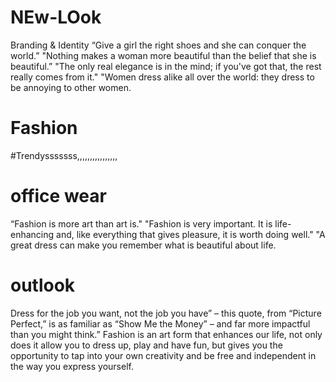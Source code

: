 # NEw-LOok
Branding &amp;  Identity
“Give a girl the right shoes and she can conquer the world.” "Nothing makes a woman more beautiful than the belief that she is beautiful.” "The only real elegance is in the mind; if you've got that, the rest really comes from it." "Women dress alike all over the world: they dress to be annoying to other women.
# Fashion
#Trendysssssss,,,,,,,,,,,,,,,,
# office wear
“Fashion is more art than art is." "Fashion is very important. It is life-enhancing and, like everything that gives pleasure, it is worth doing well." "A great dress can make you remember what is beautiful about life.
# outlook
Dress for the job you want, not the job you have” – this quote, from “Picture Perfect,” is as familiar as “Show Me the Money” – and far more impactful than you might think.”
Fashion is an art form that enhances our life, not only does it allow you to dress up, play and have fun, but gives you the opportunity to tap into your own creativity and be free and independent in the way you express yourself.
